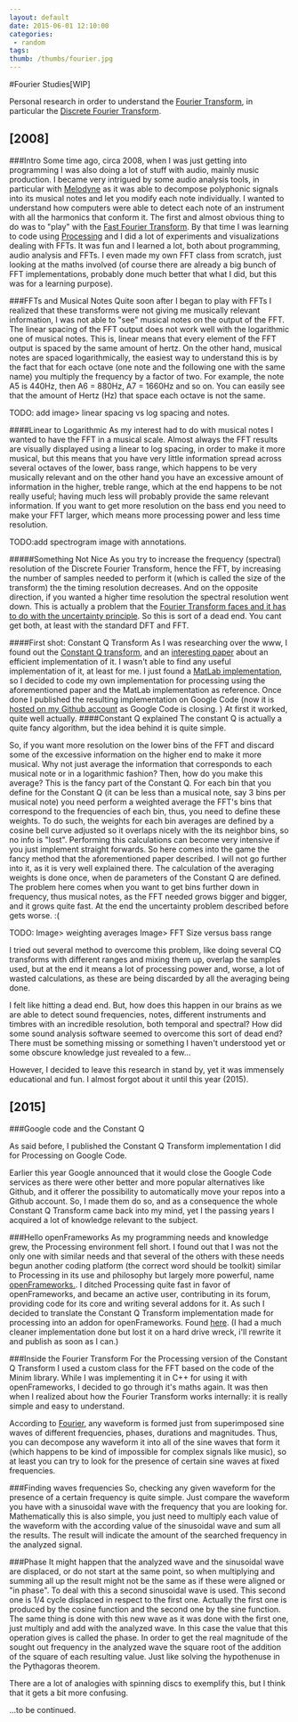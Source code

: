 ```yaml
---
layout: default
date: 2015-06-01 12:10:00
categories:
 - random
tags: 
thumb: /thumbs/fourier.jpg
---
```


#Fourier Studies[WIP]

Personal research in order to understand the [Fourier Transform](http://en.wikipedia.org/wiki/Fourier_transform), in particular the [Discrete Fourier Transform](http://en.wikipedia.org/wiki/Discrete_Fourier_transform).

## [2008]
###Intro
Some time ago, circa 2008, when I was just getting into programming I was also doing a lot of stuff with audio, mainly music production. I became very intrigued by some audio analysis tools, in particular with [Melodyne](http://www.celemony.com/en/melodyne/what-is-melodyne) as it was able to decompose polyphonic signals into its musical notes and let you modify each note individually. I wanted to understand how computers were able to detect each note of an instrument with all the harmonics that conform it. The first and almost obvious thing to do was to "play" with the [Fast Fourier Transform](http://en.wikipedia.org/wiki/Fast_Fourier_transform).
By that time I was learning to code using [Processing](https://processing.org/) and I did a lot of experiments and visualizations dealing with FFTs. It was fun and I learned a lot, both about programming, audio analysis and FFTs. I even made my own FFT class from scratch, just looking at the maths involved (of course there are already a big bunch of FFT implementations, probably done much better that what I did, but this was for a learning purpose).

###FFTs and Musical Notes
Quite soon after I began to play with FFTs I realized that these transforms were not giving me musically relevant information, I was not able to "see" musical notes on the output of the FFT. The linear spacing of the FFT output does not work well with the logarithmic one of musical notes. This is, linear means that every element of the FFT output is spaced by the same amount of hertz. On the other hand, musical notes are spaced logarithmically, the easiest way to understand this is by the fact that for each octave (one note and the following one with the same name) you multiply the frequency by a factor of two. For example, the note A5 is 440Hz, then A6 = 880Hz, A7 = 1660Hz and so on. You can easily see that the amount of Hertz (Hz) that space each octave is not the same. 

TODO: add image> linear spacing vs log spacing and notes.

####Linear to Logarithmic
As my interest had to do with musical notes I wanted to have the FFT in a musical scale. Almost always the FFT results are visually displayed using a linear to log spacing, in order to make it more musical, but this means that you have very little information spread across several octaves of the lower, bass range, which happens to be very musically relevant and on the other hand you have an excessive amount of information in the higher, treble range, which at the end happens to be not really useful; having much less will probably provide the same relevant information. If you want to get more resolution on the bass end you need to make your FFT larger, which means more processing power and less time resolution.

TODO:add spectrogram image with annotations.

#####Something Not Nice
As you try to increase the frequency (spectral) resolution of the Discrete Fourier Transform, hence the FFT, by increasing the number of samples needed to perform it (which is called the size of the transform) the  the timing resolution decreases. And on the opposite direction, if you wanted a higher time resolution the spectral resolution went down. This is actually a problem that the [Fourier Transform faces and it has to do with the uncertainty principle](http://en.wikipedia.org/wiki/Fourier_transform#Uncertainty_principle). So this is sort of a dead end. You cant get both, at least with the standard DFT and FFT.

####First shot: Constant Q Transform
As I was researching over the www, I found out the [Constant Q transform](http://en.wikipedia.org/wiki/Constant_Q_transform), and an [interesting paper](http://academics.wellesley.edu/Physics/brown/pubs/effalgV92P2698-P2701.pdf) about an efficient implementation of it. I wasn't able to find any useful implementation of it, at least for me. I just found a [MatLab implementation](http://wwwmath.uni-muenster.de/logik/Personen/blankertz/constQ/constQ.html), so I decided to code my own implementation for processing using the aforementioned paper and the MatLab implementation as reference. Once done I published the resulting implementation on Google Code (now it is [hosted on my Github account](https://github.com/roymacdonald/p5cq) as Google Code is closing. )
At first it worked, quite well actually.
####Constant Q explained
The constant Q is actually a quite fancy algorithm, but the idea behind it is quite simple. 

So, if you want more resolution on the lower bins of the FFT and discard some of the excessive information on the higher end to make it more musical. Why not just average the information that corresponds to each musical note or in a logarithmic fashion?
Then, how do you make this average? This is the fancy part of the Constant Q. For each bin that you define for the Constant Q (it can be less than a musical note, say 3 bins per musical note) you need perform a weighted average the FFT's bins that correspond to the frequencies of each bin, thus, you need to define these weights. To do such, the weights for each bin averages are defined by a cosine bell curve adjusted so it overlaps nicely with the its neighbor bins, so no info is "lost". Performing this calculations can become very intensive if you just implement straight forwards. So here comes into the game the fancy method that the aforementioned paper described. I will not go further into it, as it is very well explained there.
The calculation of the averaging weights is done once, when de parameters of the Constant Q are defined.
The problem here comes when you want to get bins further down in frequency, thus musical notes, as the FFT needed grows bigger and bigger, and it grows quite fast. At the end the uncertainty problem described before gets worse. :(

TODO: Image> weighting averages
	  Image> FFT Size versus bass range 

I tried out several method to overcome this problem, like doing several CQ transforms with different ranges and mixing them up, overlap the samples used, but at the end it means a lot of processing power and, worse, a lot of wasted calculations, as these are being discarded by all the averaging being done.

I felt like hitting a dead end. But, how does this happen in our brains as we are able to detect sound frequencies, notes, different instruments and timbres with an incredible resolution, both temporal and spectral? How did some sound analysis software seemed to overcome this sort of dead end?
There must be something missing or something I haven't understood yet or some obscure knowledge just revealed to a few...

However, I decided to leave this research in stand by, yet it was immensely educational and fun. I almost forgot about it until this year (2015).


## [2015]

###Google code and the Constant Q

As said before, I published the Constant Q Transform implementation I did for Processing on Google Code.

Earlier this year Google announced that it would close the Google Code services as there were other better and more popular alternatives like Github, and it offerer the possibility to automatically move your repos into a Github account. So, I made them do so, and as a consequence the whole Constant Q Transform came back into my mind, yet I the passing years I acquired a lot of knowledge relevant to the subject.

###Hello openFrameworks
As my programming needs and knowledge grew, the Processing environment fell short. I found out that I was not the only one with similar needs and that several of the others with these needs begun another coding platform (the correct word should be toolkit) similar to Processing in its use and philosophy but largely more powerful, name [openFrameworks.](http://openframeworks.cc).
I ditched Processing quite fast in favor of openFrameworks, and became an active user, contributing in its forum, providing code for its core and writing several addons for it. As such I decided to translate the Constant Q Transform implementation made for processing into an addon for openFrameworks. Found [here](https://github.com/roymacdonald/ofxConstantQ). (I had a much cleaner implementation done but lost it on a hard drive wreck, i'll rewrite it and publish as soon as I can.)

###Inside the Fourier Transform
For the Processing version of the Constant Q Transform I used a custom class for the FFT based on the code of the Minim library. While I was implementing it in C++ for using it with openFrameworks, I decided to go through it's maths again. It was then when I realized about how the Fourier Transform works internally: it is really simple and easy to understand.

According to [Fourier](https://en.wikipedia.org/wiki/Fourier_series), any waveform is formed just from superimposed sine waves of different frequencies, phases, durations and magnitudes.
Thus, you can decompose any waveform it into all of the sine waves that form it (which happens to be kind of impossible for complex signals like music), so at least you can try to look for the presence of certain sine waves at fixed frequencies.

###Finding waves frequencies
So, checking any given waveform for the presence of a certain frequency is quite simple. Just compare the waveform you have with a sinusoidal wave with the frequency that you are looking for. Mathematically this is also simple, you just need to multiply each value of the waveform with the according value of the sinusoidal wave and sum all the results. The result will indicate the amount of the searched frequency in the analyzed signal. 

###Phase
It might happen that the analyzed wave and the sinusoidal wave are displaced, or do not start at the same point, so when multiplying and summing all up the result might not be the same as if these were aligned or "in phase". To deal with this a second sinusoidal wave is used. This second one is 1/4 cycle displaced in respect to the first one. Actually the first one is produced by the cosine function and the second one by the sine function. The same thing is done with this new wave as it was done with the first one, just multiply and add with the analyzed wave. In this case the value that this operation gives is called the phase. In order to get the real magnitude of the sought out frequency in the analyzed wave the square root of the addition of the square of each resulting value. Just like solving the hypothenuse in the Pythagoras theorem. 

There are a lot of analogies with spinning discs to exemplify this, but I think that it gets a bit more confusing.


...to be continued.



